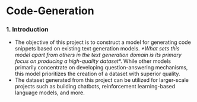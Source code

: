 # Code-Generation

### 1. Introduction
- The objective of this project is to construct a model for generating code snippets based on existing text generation models. _**What sets this model apart from others in the text generation domain is its primary focus on producing a high-quality dataset*_*. While other models primarily concentrate on developing question-answering mechanisms, this model prioritizes the creation of a dataset with superior quality.
- The dataset generated from this project can be utilized for larger-scale projects such as building chatbots, reinforcement learning-based language models, and more.
